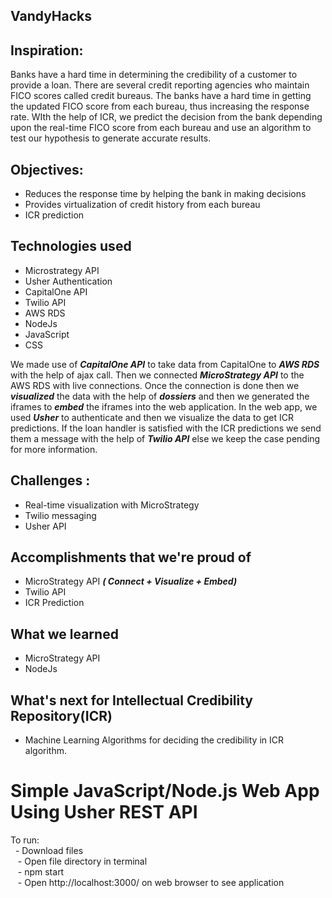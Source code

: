 ## VandyHacks

## Inspiration:
Banks have a hard time in determining the credibility of a customer to provide a loan. There are several credit reporting agencies who maintain FICO scores called credit bureaus. The banks have a hard time in getting the updated FICO score from each bureau, thus increasing the response rate. WIth the help of ICR, we predict the decision from the bank depending upon the real-time FICO score from each bureau and use an algorithm to test our hypothesis to generate accurate results.

## Objectives:
* Reduces the response time by helping the bank in making decisions
* Provides virtualization of credit history from each bureau
* ICR prediction

## Technologies used
* Microstrategy API
* Usher Authentication
* CapitalOne API
* Twilio API
* AWS RDS
* NodeJs
* JavaScript
* CSS

We made use of ***CapitalOne API*** to take data from CapitalOne to ***AWS RDS*** with the help of ajax call. Then we connected ***MicroStrategy API*** to the AWS RDS with live connections. Once the connection is done then we ***visualized*** the data with the help of ***dossiers*** and then we generated the iframes to ***embed*** the iframes into the web application. In the web app, we used ***Usher*** to authenticate and then we visualize the data to get ICR predictions. If the loan handler is satisfied with the ICR predictions we send them a message with the help of ***Twilio API*** else we keep the case pending for more information.

## Challenges :
* Real-time visualization with MicroStrategy
* Twilio messaging
* Usher API

## Accomplishments that we're proud of
* MicroStrategy API ***( Connect + Visualize + Embed)***
* Twilio API
* ICR Prediction

## What we learned
* MicroStrategy API
* NodeJs

## What's next for Intellectual Credibility Repository(ICR)
* Machine Learning Algorithms for deciding the credibility in ICR algorithm.



# Simple JavaScript/Node.js Web App Using Usher REST API

To run:  
    - Download files  
    - Open file directory in terminal  
    - npm start  
    - Open http://localhost:3000/ on web browser to see application  
